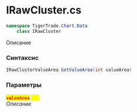 
# IRawCluster.cs
```csharp
namespace TigerTrade.Chart.Data  
    class IRawCluster
```

Описание

### Синтаксис
```csharp
IRawClusterValueArea GetValueArea(int valueArea)
```

### Параметры  
<mark style="color:red;">**`valueArea`**</mark> <mark style="color:yellow;">`int`</mark>  
 *Описание*  
  

                    
                    